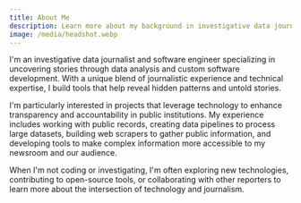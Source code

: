 ```yaml
---
title: About Me
description: Learn more about my background in investigative data journalism and engineering
image: /media/headshot.webp
---
```

I'm an investigative data journalist and software engineer specializing in uncovering stories through data analysis and custom software development. With a unique blend of journalistic experience and technical expertise, I build tools that help reveal hidden patterns and untold stories.

I'm particularly interested in projects that leverage technology to enhance transparency and accountability in public institutions. My experience includes working with public records, creating data pipelines to process large datasets, building web scrapers to gather public information, and developing tools to make complex information more accessible to my newsroom and our audience.

When I'm not coding or investigating, I'm often exploring new technologies, contributing to open-source tools, or collaborating with other reporters to learn more about the intersection of technology and journalism.
